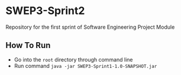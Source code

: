 # SWEP3-Sprint2
Repository for the first sprint of Software Engineering Project Module

## How To Run

- Go into the `root` directory through command line
- Run command `java -jar SWEP3-Sprint1-1.0-SNAPSHOT.jar`
